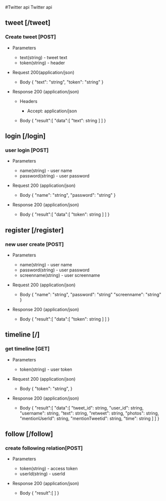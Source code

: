 #Twitter api
Twitter api

## tweet [/tweet]

### Create tweet [POST]

+ Parameters
    + text(string) - tweet text
    + token(string) - header


+ Request 200(application/json)

    + Body
        {
            "text": "string",
            "token": "string"
        }


+ Response 200 (application/json)

    + Headers
        + Accept: application/json

    + Body
        {
            "result":[
                "data":[
                    "text": string
                ]
            ]
        }



## login [/login]
### user login [POST]

+ Parameters
    + name(string) - user name
    + password(string) - user password

+ Request 200 (application/json)

    + Body
        {
            "name": "string",
            "password": "string"
        }


+ Response 200 (application/json)

    + Body
        {
            "result":[
                "data":[
                    "token": string
                ]
            ]
        }

## register [/register]
### new user create [POST]

+ Parameters
    + name(string) - user name
    + password(string) - user password
    + screenname(string) - user screenname

+ Request 200 (application/json)

    + Body
        {
            "name": "string",
            "password": "string"
            "screenname": "string"
        }


+ Response 200 (application/json)

    + Body
        {
            "result":[
                "data":[
                    "token": string
                ]
            ]
        }

## timeline [/]
### get timeline [GET]

+ Parameters
    + token(string) - user token

+ Request 200 (application/json)

    + Body
    {
        "token": "string",
    }


+ Response 200 (application/json)

    + Body
    {
        "result":[
            "data":[
                "tweet_id": string,
                "user_id": string,
                "username": string,
                "text": string,
                "retweet": string,
                "photos": string,
                "mentionUserId": string,
                "mentionTweetid": string,
                "time": string
                ]
        ]
    }

## follow [/follow]
### create following relation[POST]

+ Parameters
    + token(string) - access token
    + userId(string) - userId

+ Response 200 (application/json)

    + Body
    {
        "result":[
        ]
    }
